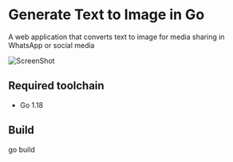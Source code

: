 # Generate Text to Image in Go

A web application that converts text to image for media sharing in WhatsApp or social media

![ScreenShot](https://raw.github.com/johnpili/go-text-to-image/master/generate-text-to-image-in-go-demo.gif)

## Required toolchain

* Go 1.18
    
## Build

go build